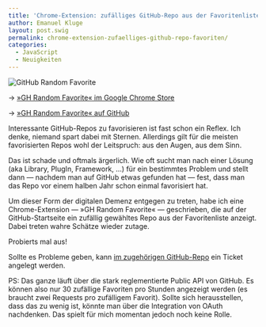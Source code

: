 ```yaml
---
title: 'Chrome-Extension: zufälliges GitHub-Repo aus der Favoritenliste'
author: Emanuel Kluge
layout: post.swig
permalink: chrome-extension-zufaelliges-github-repo-favoriten/
categories:
  - JavaScript
  - Neuigkeiten
---
```


<noscript data-src="/wp-content/uploads/2014/07/icon-128.png" data-alt="GitHub Random Favorite">
<img src="/wp-content/uploads/2014/07/icon-128.png" alt="GitHub Random Favorite">
</noscript>

&rarr; [&raquo;GH Random Favorite&laquo; im Google Chrome Store][store]

&rarr; [&raquo;GH Random Favorite&laquo; auf GitHub][github]

Interessante GitHub-Repos zu favorisieren ist fast schon ein Reflex. Ich denke, niemand spart dabei mit Sternen. Allerdings gilt für die meisten favorisierten Repos wohl der Leitspruch: aus den Augen, aus dem Sinn.

Das ist schade und oftmals ärgerlich. Wie oft sucht man nach einer Lösung (aka Library, PlugIn, Framework, …) für ein bestimmtes Problem und stellt dann — nachdem man auf GitHub etwas gefunden hat — fest, dass man das Repo vor einem halben Jahr schon einmal favorisiert hat.

Um dieser Form der digitalen Demenz entgegen zu treten, habe ich eine Chrome-Extension — »GH Random Favorite« — geschrieben, die auf der GitHub-Startseite ein zufällig gewähltes Repo aus der Favoritenliste anzeigt. Dabei treten wahre Schätze wieder zutage.

Probierts mal aus!

Sollte es Probleme geben, kann [im zugehörigen GitHub-Repo][issue] ein Ticket angelegt werden.

PS: Das ganze läuft über die stark reglementierte Public API von GitHub. Es können also nur 30 zufällige Favoriten pro Stunden angezeigt werden (es braucht zwei Requests pro zufälligem Favorit). Sollte sich herausstellen, dass das zu wenig ist, könnte man über die Integration von OAuth nachdenken. Das spielt für mich momentan jedoch noch keine Rolle.

[store]: https://chrome.google.com/webstore/detail/gh-random-favorite/ogmnlelgbkfjjjhmhefdlfblpdiopedb
[github]: https://github.com/herschel666/gh-random-favorite
[issue]: https://github.com/herschel666/gh-random-favorite/issues
